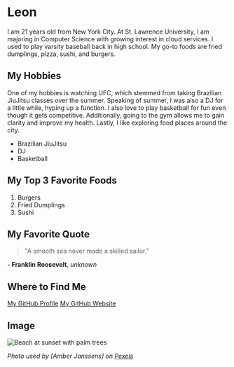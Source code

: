 # Leon 

I am 21 years old from New York City. At St. Lawrence University, I am majoring in Computer Science with growing interest in cloud services. I used 
to play varsity baseball back in high school. My go-to foods are fried dumplings, pizza, sushi, and burgers.

## My Hobbies
One of my hobbies is watching UFC, which stemmed from taking Brazilian JiuJitsu classes over the summer. Speaking of summer, 
I was also a DJ for a little while, hyping up a function. I also love to play basketball for fun even though it gets competitive. 
Additionally, going to the gym allows me to gain clarity and improve my health. Lastly, I like exploring food places around the city. 

+ Brazilian JiuJitsu
+ DJ
+ Basketball

## My Top 3 Favorite Foods 
1. Burgers
2. Fried Dumplings
3. Sushi

## My Favorite Quote 
> "A smooth sea never made a skilled sailor."

**- Franklin Roosevelt**, *unknown*

## Where to Find Me 
[My GitHub Profile](https://github.com/)
[My GitHub Website](https://leonnnnnnnnnnnnnnnn.github.io/cs3017-f25/about)

## Image
![Beach at sunset with palm trees](https://github.com/user-attachments/assets/d0c43e2a-b45d-4722-8930-cc2e3a0cc2b7)

*Photo used by [Amber Janssens] on [Pexels](https://www.pexels.com/photo/a-beach-with-palm-trees-13397143/)*



